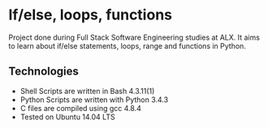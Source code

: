 # If/else, loops, functions

Project done during Full Stack Software Engineering studies at ALX. It aims to learn about if/else statements, loops, range and functions in Python.

## Technologies
* Shell Scripts are written in Bash 4.3.11(1)
* Python Scripts are written with Python 3.4.3
* C files are compiled using gcc 4.8.4
* Tested on Ubuntu 14.04 LTS
